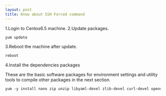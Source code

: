 ```yaml
---
layout: post
title: Know about SSH Forced command
---
```



1.Login to Centos6.5 machine.
2.Update packages.
```html
yum update
```
3.Reboot the machine after update.
```html
reboot
```
4.Install the dependencies packages

These are the basic software packages for environment settings and utility tools to compile other packages in the next section.
```html
yum -y install nano zip unzip libyaml-devel zlib-devel curl-devel openssl-devel httpd-devel apr-devel apr-util-devel mysql-devel gcc ruby-devel gcc-c++ make postgresql-devel ImageMagick-devel sqlite-devel perl-LDAP mod_perl perl-Digest-SHA
```
